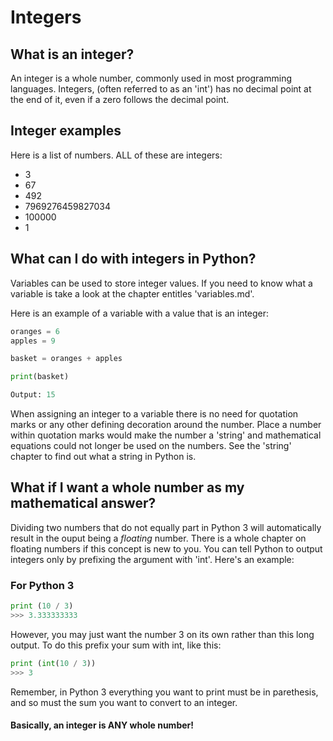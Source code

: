 # Integers

## What is an integer?

An integer is a whole number, commonly used in most programming languages. Integers, (often referred to as an 'int') has no decimal point at the end of it, even if a zero follows the decimal point. 

## Integer examples

Here is a list of numbers. ALL of these are integers:

- 3
- 67
- 492
- 7969276459827034
- 100000
- 1

## What can I do with integers in Python?

Variables can be used to store integer values. If you need to know what a variable is take a look at the chapter entitles 'variables.md'.

Here is an example of a variable with a value that is an integer:
```python
oranges = 6
apples = 9

basket = oranges + apples

print(basket)

Output: 15
```
When assigning an integer to a variable there is no need for quotation marks or any other defining decoration around the number. Place a number within quotation marks would make the number a 'string' and mathematical equations could not longer be used on the numbers. See the 'string' chapter to find out what a string in Python is. 

## What if I want a whole number as my mathematical answer?

Dividing two numbers that do not equally part in Python 3 will automatically result in the ouput being a *floating* number. There is a whole chapter on floating numbers if this concept is new to you. You can tell Python to output integers only by prefixing the argument with 'int'. Here's an example:
### For Python 3
```python
print (10 / 3)
>>> 3.333333333
```
However, you may just want the number 3 on its own rather than this long output. To do this prefix your sum with int, like this:
```python
print (int(10 / 3))
>>> 3
```
Remember, in Python 3 everything you want to print must be in parethesis, and so must the sum you want to convert to an integer.

#### Basically, an integer is ANY whole number!
